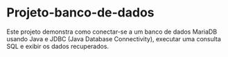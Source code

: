 # Projeto-banco-de-dados

Este projeto demonstra como conectar-se a um banco de dados MariaDB usando Java e JDBC (Java Database Connectivity), executar uma consulta SQL e exibir os dados recuperados.

